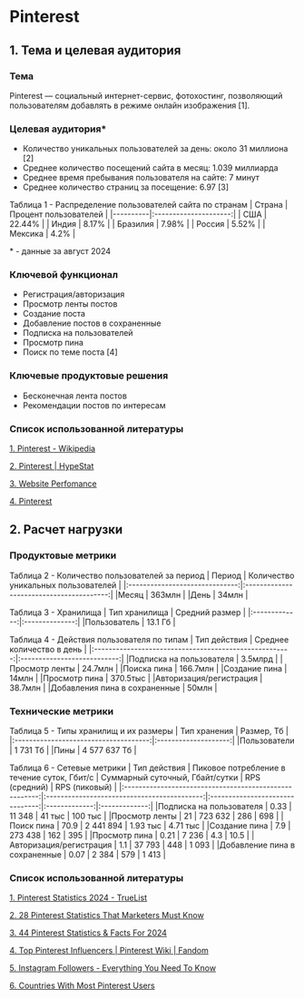 # Pinterest
## 1. Тема и целевая аудитория
### Тема
Pinterest  — социальный интернет-сервис, фотохостинг, позволяющий пользователям добавлять в режиме онлайн изображения [1].
### Целевая аудитория*
- Количество уникальных пользователей за день: около 31 миллиона [2]
- Среднее количество посещений сайта в месяц: 1.039 миллиарда
- Среднее время пребывания пользователя на сайте: 7 минут
- Среднее количество страниц за посещение: 6.97 [3]

Таблица 1 - Распределение пользователей сайта по странам
| Страна   | Процент пользователей |
|----------|:---------------------:|
| США      | 22.44%                |
| Индия    | 8.17%                 |
| Бразилия | 7.98%                 |
| Россия   | 5.52%                 |
| Мексика  | 4.2%                  |

\* - данные за август 2024

### Ключевой функционал
+ Регистрация/авторизация
+ Просмотр ленты постов
+ Создание поста
+ Добавление постов в сохраненные
+ Подписка на пользователей
+ Просмотр пина
+ Поиск по теме поста [4]

### Ключевые продуктовые решения
- Бесконечная лента постов
- Рекомендации постов по интересам

### Список использованной литературы
[1. Pinterest - Wikipedia ](https://ru.wikipedia.org/wiki/Pinterest)

[2. Pinterest | HypeStat](https://hypestat.com/info/pinterest.com)

[3. Website Perfomance](https://pro.similarweb.com/#/digitalsuite/websiteanalysis/overview/website-performance/*/999/1m?webSource=Total&key=pinterest.com)

[4. Pinterest](https://ru.pinterest.com/)

## 2. Расчет нагрузки
### Продуктовые метрики
Таблица 2 - Количество пользователей за период
| Период                         | Количество уникальных пользователей      |
|:------------------------------:|:----------------------------------------:|
|Месяц                           | 363млн                                   |
|День                            | 34млн                                    |

Таблица 3 - Хранилища
| Тип хранилища | Средний размер |
|:-------------:|:--------------:|
|Пользователь   | 13.1 Гб        |

Таблица 4 - Действия пользователя по типам
| Тип действия                                           | Среднее количество в день   |
|:------------------------------------------------------:|:---------------------------:|
|Подписка на пользователя                                | 3.5млрд                     |
|Просмотр ленты                                          | 24.7млн                     |
|Поиска пина                                             | 166.7млн                    |
|Создание пина                                           | 14млн                       |
|Просмотр пина                                           | 370.5тыс                    |
|Авторизация/регистрация                                 | 38.7млн                     |
|Добавления пина в сохраненные                           | 50млн                       |


### Технические метрики
Таблица 5 - Типы хранилищ и их размеры
| Тип хранения                          |      Размер, Тб      |
|:-------------------------------------:|:--------------------:|
|Пользователи                           | 1 731 Тб             |
|Пины                                   | 4 577 637 Тб         |

Таблица 6 - Сетевые метрики
| Тип действия                                           | Пиковое потребление в течение суток, Гбит/с | Суммарный суточный, Гбайт/сутки | RPS (средний) | RPS (пиковый) |
|:------------------------------------------------------:|:-------------------------------------------:|:-------------------------------:|:-------------:|:-------------:|
|Подписка на пользователя                                | 0.33                                        |  11 348                         | 41 тыс        | 100 тыс       |
|Просмотр ленты                                          | 21                                          |  723 632                        | 286           | 698           |
|Поиск пина                                              | 70.9                                        |  2 441 894                      | 1.93 тыс      | 4.71 тыс      |
|Создание пина                                           | 7.9                                         |  273 438                        | 162           | 395           |
|Просмотр пина                                           | 0.21                                        |  7 236                          | 4.3           | 10.5          |
|Авторизация/регистрация                                 | 1.1                                         |  37 793                         | 448           | 1 093         |
|Добавление пина в сохраненные                           | 0.07                                        |  2 384                          | 579           | 1 413         |

### Список использованной литературы
[1. Pinterest Statistics 2024 - TrueList](https://truelist.co/blog/pinterest-statistics/)

[2. 28 Pinterest Statistics That Marketers Must Know](https://www.demandsage.com/pinterest-statistics/)

[3. 44 Pinterest Statistics & Facts For 2024](https://www.searchenginejournal.com/pinterest-facts/370926/)

[4. Top Pinterest Influencers | Pinterest Wiki | Fandom](https://pinyourinterest.fandom.com/wiki/Top_Pinterest_Influencers)

[5. Instagram Followers - Everything You Need To Know](https://mention.com/en/reports/instagram/followers/)

[6. Countries With Most Pinterest Users](https://worldpopulationreview.com/country-rankings/pinterest-users-by-country)
